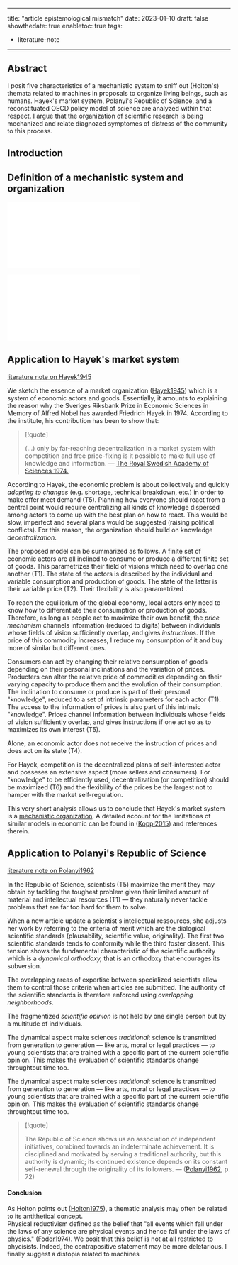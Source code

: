 
---
title: "article epistemological mismatch"
date: 2023-01-10
draft: false
showthedate: true
enabletoc: true
tags:
- literature-note
---


## **Abstract**

I posit five characteristics of a mechanistic system to sniff out (Holton's) themata related to machines in proposals to organize living beings, such as humans. 
Hayek's market system, Polanyi's Republic of Science, and a reconstituated OECD policy model of science are analyzed within that respect. 
I argue that the organization of scientific research is being mechanized and relate diagnozed symptomes of distress of the community to this process. 

## Introduction

## Definition of a mechanistic system and organization

![mechanistic system](concept/mechanistic%20system.md)

![mechanistic organization](concept/mechanistic%20organization.md)
## Application to Hayek's market system 

[literature note on Hayek1945](note/literature%20note%20on%20Hayek1945.md)

We sketch the essence of a market organization ([Hayek1945](reference/Hayek1945.md)) which is a system of economic actors and goods. Essentially, it amounts to explaining the reason why the Sveriges Riksbank Prize in Economic Sciences in Memory of Alfred Nobel has awarded Friedrich Hayek in 1974. According to the institute, his contribution has been to show that:

>[!quote]
>
>(...) only by far-reaching decentralization in a market system with competition and free price-fixing is it possible to make full use of knowledge and information. — [The Royal Swedish Academy of Sciences 1974.](https://www.nobelprize.org/prizes/economic-sciences/1974/press-release/)

According to Hayek, the economic problem is about collectively and quickly _adapting to changes_ (e.g. shortage, technical breakdown, etc.) in order to make offer meet demand (T5). Planning how everyone should react from a central point would require centralizing all kinds of knowledge dispersed among actors to come up with the best plan on how to react. This would be slow, imperfect and several plans would be suggested (raising political conflicts). For this reason, the organization should build on knowledge *decentralization*.

The proposed model can be summarized as follows. A finite set of economic actors are all inclined to consume or produce a different finite set of goods. This parametrizes their field of visions which need to overlap one another (T1). The state of the actors is described by the individual and variable consumption and production of goods. The state of the latter is their variable price (T2). Their flexibility is also parametrized .

To reach the equilibrium of the  global economy, local actors only need to know how to differentiate their consumption or production of goods. Therefore, as long as people act to maximize their own benefit, the _price mechanism_ channels information (reduced to digits) between individuals whose fields of vision sufficiently overlap, and gives _instructions_. If the price of this commodity increases, I reduce my consumption of it and buy more of similar but different ones. 


Consumers can act by changing their relative consumption of goods depending on their personal inclinations and the variation of prices. Producters can alter the relative price of commodities depending on their varying capacity to produce them and the evolution of their consumption. The inclination to consume or produce is part of their personal "knowledge", reduced to a set of intrinsic parameters for each actor (T1). The access to the information of prices is also part of this intrinsic "knowledge". Prices channel information between individuals whose fields of vision sufficiently overlap, and gives instructions if one act so as to maximizes its own interest (T5). 

Alone, an economic actor does not receive the instruction of prices and does act on its state (T4).

For Hayek, competition is the decentralized plans of self-interested actor and posseses an extensive aspect (more sellers and consumers). For "knowledge" to be efficiently used, decentralization (or competition) should be maximized (T6) and the flexibility of the prices be the largest not to hamper with the market self-regulation.

This very short analysis allows us to conclude that Hayek's market system is a [mechanistic organization](concept/mechanistic%20organization.md). A detailed account for the limitations of similar models in economic can be found in ([Koppl2015](reference/Koppl2015.md)) and references therein. 

## Application to Polanyi's Republic of Science

[literature note on Polanyi1962](note/literature%20note%20on%20Polanyi1962.md)

In the Republic of Science, scientists (T5) maximize the merit they may obtain by tackling the toughest problem given their limited amount of material and intellectual resources (T1) — they naturally never tackle problems that are far too hard for them to solve.

When a new article update a scientist's intellectual ressources, she adjusts her work by referring to the criteria of merit which are the dialogical scientific standards (plausability, scientific value, originality). The first two scientific standards tends to conformity while the third foster dissent. This tension shows the fundamental characteristic of the scientific authority which is a _dynamical orthodoxy,_ that is an orthodoxy that encourages its subversion. 

The overlapping areas of expertise between specialized scientists allow them to control those criteria when articles are submitted. The authority of the scientific standards is therefore enforced using _overlapping neighborhoods_. 

The fragmentized _scientific opinion_ is not held by one single person but by a multitude of individuals. 

The dynamical aspect make sciences _traditional_: science is transmitted from generation to generation — like arts, moral or legal practices — to young scientists that are trained with a specific part of the current scientific opinion. This makes the evaluation of scientific standards change throughtout time too. 

 The dynamical aspect make sciences _traditional_: science is transmitted from generation to generation — like arts, moral or legal practices — to young scientists that are trained with a specific part of the current scientific opinion. This makes the evaluation of scientific standards change throughtout time too. 



> [!quote] 
>
>The Republic of Science shows us an association of independent initiatives, combined towards an indeterminate achievement. It is disciplined and motivated by serving a traditional authority, but this authority is dynamic; its continued existence depends on its constant self-renewal through the originality of its followers. —  ([Polanyi1962](reference/Polanyi1962.md), p. 72)  


 

#### Conclusion
As Holton points out ([Holton1975](reference/Holton1975.md)), a thematic analysis may often be related to its antithetical concept.   
Physical reductivism defined as the belief that "all events which fall under the laws of any science are physical events and hence fall under the laws of physics." ([Fodor1974](reference/Fodor1974.md)). 
We posit that this belief is not at all restricted to phycisists. Indeed, the contrapositive statement may be more deletarious. 
I finally suggest a distopia related to machines







